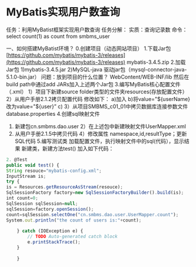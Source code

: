 # MyBatis实现用户数查询

任务：利用MyBatist框架实现用户数查询
任务分解：
实质：查询记录数
命令：select count(1) as count from smbms_user

一、如何搭建MyBatist环境？
0.创建项目（动态网站项目）
1.下载Jar包
[https://github.com/mybatis/mybatis-3/releases](https://github.com/mybatis/mybatis-3/releases)
mybatis-3.4.5.zip
2.加载Jar包
1)mybatis-3.4.5.jar  2)MySQL-java 驱动jar包（mysql-connector-java-5.1.0-bin.jar）
问题：放到项目的什么位置？  WebContent/WEB-INF/lib
然后在build path中通过add JARs加入上述两个Jar包
3.编写MyBatis核心配置文件（.xml）
1）项目下新建source folder类型的文件夹resources(存放配置文件）
2）从用户手册2.1.2拷贝配置代码 修改如下：
a)加入 <properties resource="database.properties"/>
b)将value="${userName}改为value="${user}”
c)<mapper resource="cn/smbms/dao/user/UserMapper.xml"/>
3）从项目SMBMS_c01_01中拷贝数据库连接参数文件database.properties
4.创建sql映射文件

1. 新建包cn.smbms.dao.user
2）在上述包中新建映射文件UserMapper.xml
2. 从用户手册2.1.5中拷贝代码
4）修改属性 namespace,id,resultType；更新SQL代码
5.编写测试类
加载配置文件，执行映射文件中的sql(代码），显示结果
新建类，新建方法test() 加入如下代码：

```jsx
2. @Test
public void test() {
String resouce="mybatis-config.xml";
InputStream is;
try {
is = Resources.getResourceAsStream(resouce);
SqlSessionFactory factory=new SqlSessionFactoryBuilder().build(is);
int count=0;
SqlSession sqlSession=null;
sqlSession=factory.openSession();
count=sqlSession.selectOne("cn.smbms.dao.user.UserMapper.count");
System.out.println("the count of users is:"+count);
    
    } catch (IOException e) {
    	// TODO Auto-generated catch block
    	e.printStackTrace();
    }
    
    }
```

